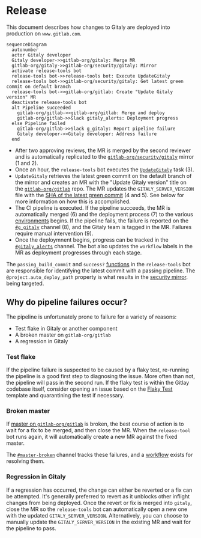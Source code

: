 # Release

This document describes how changes to Gitaly are deployed into production on `www.gitlab.com`.

```mermaid
sequenceDiagram
  autonumber
  actor Gitaly developer
  Gitaly developer->>gitlab-org/gitaly: Merge MR
  gitlab-org/gitaly->>gitlab-org/security/gitaly: Mirror
  activate release-tools bot
  release-tools bot->>release-tools bot: Execute UpdateGitaly
  release-tools bot->>gitlab-org/security/gitaly: Get latest green commit on default branch
  release-tools bot->>gitlab-org/gitlab: Create "Update Gitaly version" MR
  deactivate release-tools bot
  alt Pipeline succeeded
    gitlab-org/gitlab->>gitlab-org/gitlab: Merge and deploy
    gitlab-org/gitlab->>Slack gitaly_alerts: Deployment progress
  else Pipeline failed
    gitlab-org/gitlab->>Slack g_gitaly: Report pipeline failure
    Gitaly developer->>Gitaly developer: Address failure
  end
```

- After two approving reviews, the MR is merged by the second reviewer and is automatically replicated to
  the [`gitlab-org/security/gitaly`](https://gitlab.com/gitlab-org/security/gitaly) mirror (1 and 2).
- Once an hour, the `release-tools` bot executes the [`UpdateGitaly`](https://gitlab.com/gitlab-org/release-tools/-/blob/master/lib/release_tools/tasks/components/update_gitaly.rb)
  task (3).
- `UpdateGitaly` retrieves the latest green commit on the default branch of the mirror and creates an
  MR with the "Update Gitaly version" title on the [`gitlab-org/gitlab`](https://gitlab.com/gitlab-org/gitlab/-/merge_requests)
  repo. The MR updates the `GITALY_SERVER_VERSION` file with the
  [SHA of the latest green commit](https://gitlab.com/gitlab-org/gitlab/-/merge_requests/134951/diffs) (4 and 5). See
  below for more information on how this is accomplished.
- The CI pipeline is executed. If the pipeline succeeds, the MR is automatically merged (6) and the
  deployment process (7) to the various [environments](https://gitlab.com/gitlab-org/gitlab/-/environments)
  begins. If the pipeline fails, the failure is reported on the [`#g_gitaly`](https://gitlab.slack.com/archives/C3ER3TQBT)
  channel (8), and the Gitaly team is tagged in the MR. Failures require manual intervention (9).
- Once the deploymnent begins, progress can be tracked in the [`#gitaly_alerts`](https://gitlab.slack.com/archives/C4MU5R2MD)
  channel. The bot also updates the `workflow` labels in the MR as deployment progresses through each stage.

The `passing_build_commit` and `success?` [functions](https://gitlab.com/gitlab-org/release-tools/-/blob/28eb8b2b869d6930bcc2c18dde39548147fa6df0/lib/release_tools/passing_build.rb#L44-71)
in the `release-tools` bot are responsible for identifying the latest commit with a passing pipeline. The
`@project.auto_deploy_path` property is what results in the
[security mirror](https://gitlab.com/gitlab-org/release-tools/-/blob/28eb8b2b869d6930bcc2c18dde39548147fa6df0/lib/release_tools/project/gitaly.rb#L9-9).
being targeted.

## Why do pipeline failures occur?

The pipeline is unfortunately prone to failure for a variety of reasons:

- Test flake in Gitaly or another component
- A broken master on `gitlab-org/gitlab`
- A regression in Gitaly

### Test flake

If the pipeline failure is suspected to be caused by a flaky test, re-running the pipeline is a good first step to
diagnosing the issue. More often than not, the pipeline will pass in the second run. If the flaky test is within the
Gitlay codebase itself, consider opening an issue based on the [Flaky Test](https://gitlab.com/gitlab-org/gitaly/-/blob/master/.gitlab/issue_templates/Flaky%20Test.md?ref_type=heads)
template and quarantining the test if necessary.

### Broken master

If [master on `gitlab-org/gitlab`](https://gitlab.com/gitlab-org/gitlab) is broken, the best course of action is to wait
for a fix to be merged, and then close the MR. When the `release-tool` bot runs again, it will automatically create a
new MR against the fixed master.

The [`#master-broken`](https://gitlab.slack.com/archives/CR6QH3D7C) channel tracks these failures, and a
[workflow](https://about.gitlab.com/handbook/engineering/workflow/#broken-master) exists for resolving them.

### Regression in Gitaly

If a regression has occurred, the change can either be reverted or a fix can be attempted. It's generally preferred to
revert as it unblocks other inflight changes from being deployed. Once the revert or fix is merged into `gitaly`, close
the MR so the `release-tools` bot can automatically open a new one with the updated `GITALY_SERVER_VERSION`.
Alternatively, you can choose to manually update the `GITALY_SERVER_VERSION` in the existing MR and wait for the
pipeline to pass.
